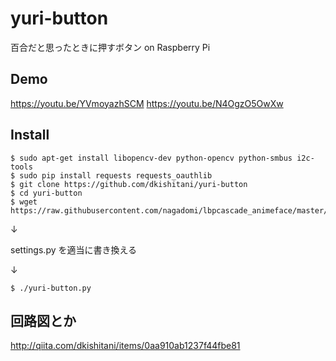 yuri-button
====

百合だと思ったときに押すボタン on Raspberry Pi

## Demo

https://youtu.be/YVmoyazhSCM
https://youtu.be/N4OgzO5OwXw

## Install
```
$ sudo apt-get install libopencv-dev python-opencv python-smbus i2c-tools
$ sudo pip install requests requests_oauthlib
$ git clone https://github.com/dkishitani/yuri-button
$ cd yuri-button
$ wget https://raw.githubusercontent.com/nagadomi/lbpcascade_animeface/master/lbpcascade_animeface.xml
```

↓

settings.py を適当に書き換える

↓

```
$ ./yuri-button.py
```

## 回路図とか
http://qiita.com/dkishitani/items/0aa910ab1237f44fbe81
